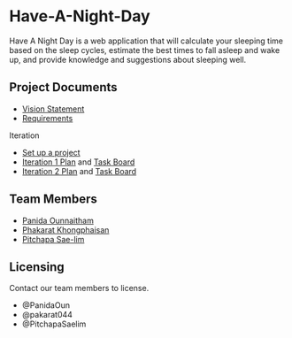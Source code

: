 # Have-A-Night-Day
 
Have A Night Day is a web application that will calculate your sleeping time based on the sleep cycles, estimate the best times to fall asleep and wake up, and provide knowledge and suggestions about sleeping well.

## Project Documents

* [Vision Statement](https://github.com/PitchapaSaelim/Have-A-Night-Day/wiki/Vision-Statement)
* [Requirements](https://github.com/PitchapaSaelim/Have-A-Night-Day/wiki/Requirements)

Iteration
* [Set up a project]()
* [Iteration 1 Plan](https://github.com/PitchapaSaelim/Have-A-Night-Day/wiki/Iteration-1-Plan) and [Task Board](https://github.com/PitchapaSaelim/Have-A-Night-Day/projects/1)
* [Iteration 2 Plan](https://github.com/PitchapaSaelim/Have-A-Night-Day/wiki/Iteration-2-Plan) and [Task Board](https://github.com/PitchapaSaelim/Have-A-Night-Day/projects/2)

## Team Members

* [Panida 	Ounnaitham](https://github.com/PanidaOun) 
* [Phakarat 	Khongphaisan](https://github.com/pakarat044)
* [Pitchapa 	Sae-lim](https://github.com/PitchapaSaelim)

## Licensing

Contact our team members to license.
* @PanidaOun
* @pakarat044 
* @PitchapaSaelim
